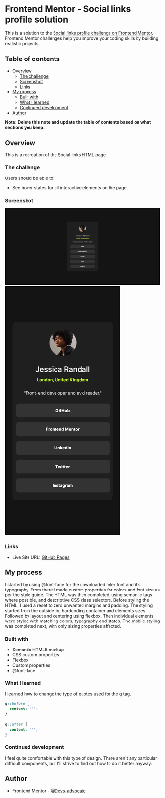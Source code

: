 # Frontend Mentor - Social links profile solution

This is a solution to the [Social links profile challenge on Frontend Mentor](https://www.frontendmentor.io/challenges/social-links-profile-UG32l9m6dQ). Frontend Mentor challenges help you improve your coding skills by building realistic projects.

## Table of contents

- [Overview](#overview)
  - [The challenge](#the-challenge)
  - [Screenshot](#screenshot)
  - [Links](#links)
- [My process](#my-process)
  - [Built with](#built-with)
  - [What I learned](#what-i-learned)
  - [Continued development](#continued-development)
- [Author](#author)

**Note: Delete this note and update the table of contents based on what sections you keep.**

## Overview

This is a recreation of the Social links HTML page

### The challenge

Users should be able to:

- See hover states for all interactive elements on the page.

### Screenshot

![Desktop](./assets/images/FEM%20Social%20links%20desktop%20screenshot.png)
![Mobile](./assets/images/FEM%20Social%20links%20mobile%20screenshot.png)

### Links

- Live Site URL: [GitHub Pages](https://devs-advocate.github.io/social-links-profile-solution/)

## My process

I started by using @font-face for the downloaded Inter font and it's typography. From there I made custom properties for colors and font size as per the style guide.
The HTML was then completed, using semantic tags where possible, and descriptive CSS class selectors.
Before styling the HTML, I used a reset to zero unwanted margins and padding.
The styling started from the outside-in, hardcoding container and elements sizes. Followed by layout and centering using flexbox. Then individual elements were styled with matching colors, typography and states.
The mobile styling was completed next, with only sizing properties affected.

### Built with

- Semantic HTML5 markup
- CSS custom properties
- Flexbox
- Custom properties
- @font-face

### What I learned

I learned how to change the type of quotes used for the q tag.

```css
q::before {
  content: '"';
}

q::after {
  content: '"';
}
```

### Continued development

I feel quite comfortable with this type of design. There aren't any particular difficult components, but I'll strive to find out how to do it better anyway.

## Author

- Frontend Mentor - [@Devs-advocate](https://www.frontendmentor.io/profile/Devs-advocate)
